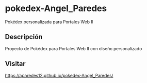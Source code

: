 # pokedex-Angel_Paredes
Pokédex personalizada para Portales Web II

## Descripción
Proyecto de Pokédex para Portales Web II con diseño personalizado

## Visitar
https://aparedes12.github.io/pokedex-Angel_Paredes/
